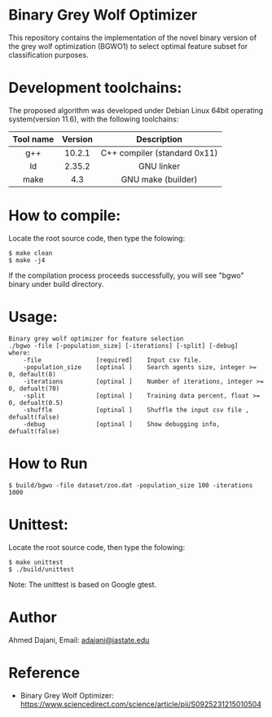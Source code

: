 # Binary Grey Wolf Optimizer 

This repository contains the implementation of the novel binary version of the grey wolf optimization (BGWO1) to select optimal feature subset for classification purposes.

# Development toolchains:
The proposed algorithm was developed under Debian Linux 64bit operating system(version 11.6), with the following  toolchains:

| Tool name | Version  | Description  |
| :---:   | :-: | :-: |
| g++ | 10.2.1 | C++ compiler (standard 0x11) |
| ld | 2.35.2 | GNU linker |
| make | 4.3 |  GNU make (builder) |

# How to compile:
Locate the root source code, then type the folowing:
```
$ make clean
$ make -j4
```
If the compilation process proceeds successfully, you will see "bgwo" binary under build directory.

# Usage:
```
Binary grey wolf optimizer for feature selection
./bgwo -file [-population_size] [-iterations] [-split] [-debug]
where:
    -file               [required]    Input csv file.
    -population_size    [optinal ]    Search agents size, integer >= 0, default(8)
    -iterations         [optinal ]    Number of iterations, integer >= 0, defualt(70)
    -split              [optinal ]    Training data percent, float >= 0, defualt(0.5)
    -shuffle            [optinal ]    Shuffle the input csv file , defualt(false)
    -debug              [optinal ]    Show debugging info, defualt(false)
```

# How to Run
```
$ build/bgwo -file dataset/zoo.dat -population_size 100 -iterations 1000
```

# Unittest:
Locate the root source code, then type the folowing:
```
$ make unittest
$ ./build/unittest
```
Note: The unittest is based on Google gtest.

# Author
Ahmed Dajani,
Email: adajani@iastate.edu

# Reference
+ Binary Grey Wolf Optimizer: https://www.sciencedirect.com/science/article/pii/S0925231215010504